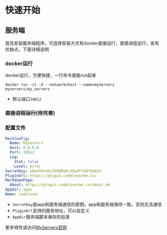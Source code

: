 # 快速开始

## 服务端
首先安装服务端程序，可选择安装方式有docker直接运行，直接进程运行，各有优缺点，下面详细说明

### docker运行
docker运行，方便快捷，一行命令就能run起来
```shell
docker run -it -d --network=host --name=myServers  myservers/my_servers
```

- 默认端口`18612`

### ~~直接进程运行~~(待完善)



### 配置文件
```yaml
RestConfig:
  Name: MyServers
  Host: 0.0.0.0
  Port: 18612
  Log:
    Stat: false
    Level: error
SecretKey: e8edf0cd4c5d49694c39edf7a879a92e
PluginUrl: https://plugin.codeloverme.cn/
MarkdownPage:
  About: https://plugin.codeloverme.cn/about.md
AppDir: apps
Name: codelover

```
- `SecretKey`是app和服务端通信的密钥，app和服务端保持一致，否则无法通信
- `PluginUrl`支持的服务地址，可以自定义
- `AppDir`服务端脚本保存的目录

更多特性请访问[MyServers官网](https://myservers.codeloverme.cn)
